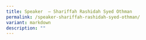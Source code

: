 ```yaml
---
title: Speaker  – Shariffah Rashidah Syed Othman
permalink: /speaker-shariffah-rashidah-syed-othman/
variant: markdown
description: ""
---
```

